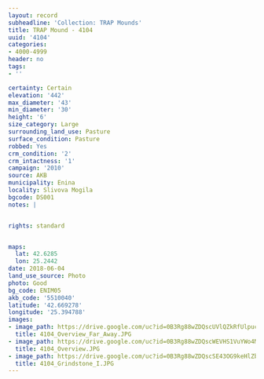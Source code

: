 ```yaml
---
layout: record
subheadline: 'Collection: TRAP Mounds'
title: TRAP Mound - 4104
uuid: '4104'
categories:
- 4000-4999
header: no
tags:
- ''

certainty: Certain
elevation: '442'
max_diameter: '43'
min_diameter: '30'
height: '6'
size_category: Large
surrounding_land_use: Pasture
surface_condition: Pasture
robbed: Yes
crm_condition: '2'
crm_intactness: '1'
campaign: '2010'
source: AKB
municipality: Enina
locality: Slivova Mogila
bgcode: DS001
notes: |


rights: standard


maps:
  lat: 42.6285
  lon: 25.2442
date: 2018-06-04
land_use_source: Photo
photo: Good
bg_code: ENIM05
akb_code: '5510040'
latitude: '42.669278'
longitude: '25.394788'
images:
- image_path: https://drive.google.com/uc?id=0B3Rg88wZDQscUVlQZkRfUlpucGc
  title: 4104_Overview_Far_Away.JPG
- image_path: https://drive.google.com/uc?id=0B3Rg88wZDQscWEVHS1VuYWo4MnM
  title: 4104_Overview.JPG
- image_path: https://drive.google.com/uc?id=0B3Rg88wZDQscSE43OG9keHlZbUU
  title: 4104_Grindstone_I.JPG
---
```

